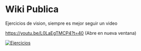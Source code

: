 # Wiki Publica
Ejercicios de vision, siempre es mejor seguir un video 

https://youtu.be/L0LaEgTMCP4?t=40
(Abre en nueva ventana)

[![Ejercicios](https://img.youtube.com/vi/L0LaEgTMCP4/sddefault.jpg)](https://youtu.be/L0LaEgTMCP4?t=40)







